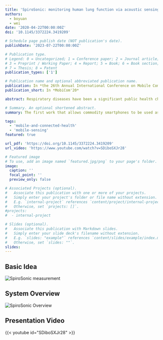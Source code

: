 ```yaml
---
title: 'SpiroSonic: monitoring human lung function via acoustic sensing on commodity smartphones'
authors:
  - boyuan
  - wei
date: '2020-04-22T00:00:00Z'
doi: '10.1145/3372224.3419209'

# Schedule page publish date (NOT publication's date).
publishDate: '2023-07-22T00:00:00Z'

# Publication type.
# Legend: 0 = Uncategorized; 1 = Conference paper; 2 = Journal article;
# 3 = Preprint / Working Paper; 4 = Report; 5 = Book; 6 = Book section;
# 7 = Thesis; 8 = Patent
publication_types: ['1']

# Publication name and optional abbreviated publication name.
publication: In *the 26th Annual International Conference on Mobile Computing and Networking (MobiCom'20)*
publication_short: In *MobiCom'20*

abstract: Respiratory diseases have been a significant public health challenge. Efficient disease evaluation and monitoring call for daily spirometry tests, as an effective way of pulmonary function testing, out of clinic. This requirement, however, is hard to be satisfied due to the large size and high costs of current spirometry equipments. In this paper, we present SpiroSonic, a new system design that uses commodity smartphones to support complete, accurate yet reliable spirometry tests in regular home settings with various environmental and human factors. SpiroSonic measures the humans' chest wall motion via acoustic sensing and interprets such motion into lung function indices, based on the clinically validated correlation between them. We implemented SpiroSonic as a smartphone app, and verified SpiroSonic's monitoring error over healthy humans as <3%. Clinical studies further show that SpiroSonic reaches 5%-10% monitoring error among 83 pediatric patients. Given that the error of in-clinic spirometry is usually around 5%, SpiroSonic can be reliably used for disease tracking and evaluation out of clinic.

# Summary. An optional shortened abstract.
summary: The first work that allows commodity smartphones to be used as a portable spirometer and provide accuracy lung function test results on par with clinical-grade spirometers. This is a collaborative work with the Children’s Hospital of Pittsburgh, and could also potentially contribute to in-home evaluation of COVID-19 risks by allowing convenient out-of-clinic lung function evaluation.

tags:
  - 'mobile-and-connected-health'
  - 'mobile-sensing'
featured: true

url_pdf: 'https://doi.org/10.1145/3372224.3419209'
url_video: 'https://www.youtube.com/watch?v=SDiboSXJr28'

# Featured image
# To use, add an image named `featured.jpg/png` to your page's folder.
image:
  caption: ''
  focal_point: ''
  preview_only: false

# Associated Projects (optional).
#   Associate this publication with one or more of your projects.
#   Simply enter your project's folder or file name without extension.
#   E.g. `internal-project` references `content/project/internal-project/index.md`.
#   Otherwise, set `projects: []`.
#projects:
#  - internal-project

# Slides (optional).
#   Associate this publication with Markdown slides.
#   Simply enter your slide deck's filename without extension.
#   E.g. `slides: "example"` references `content/slides/example/index.md`.
#   Otherwise, set `slides: ""`.
slides:
---
```


## Basic Idea

![SpiroSonic measurement](2020-spirosonic/spirosonic-measurement.png)

## System Overview

![SpiroSonic Overview](2020-spirosonic/spirosonic-overview.png)

## Presentation Video

{{< youtube id="SDiboSXJr28" >}}
